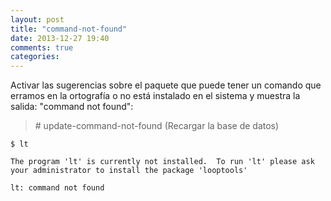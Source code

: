 ```yaml
---
layout: post
title: "command-not-found"
date: 2013-12-27 19:40
comments: true
categories: 
---
```

Activar las sugerencias sobre el paquete que puede tener un comando que erramos en la ortografía o no está instalado en el sistema y muestra la salida: "command not found":

>\# update-command-not-found (Recargar la base de datos)

	$ lt

	The program 'lt' is currently not installed.  To run 'lt' please ask your administrator to install the package 'looptools'

	lt: command not found

